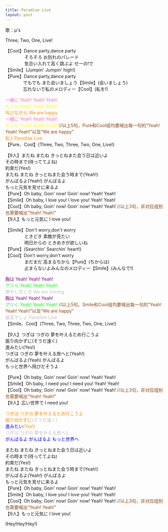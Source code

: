 ```yaml
---
title: Paradise Live
layout: post
---
```

歌：μ's

<p>Three, Two, One, Live!</p>

<p>【Cool】Dance party,dance party<br />
　　　　 そろそろ お別れのパレード<br />
　　　　 気合い入れて高く跳ぶよ せーの!で<br />
【Smile】(Jumpin' Jumpin' high!)<br />
【Pure】Dance party,dance party<br />
　　　　でもでも また会いましょう【Smile】(会いましょう)<br />
　　　　忘れないで私のメロディー【Cool】(私を!)</p>

<p><font color="hotpink">一緒に Yeah! Yeah! Yeah!</font><br />
<font color="yellow">キミも Yeah! Yeah! Yeah!</font><br />
<font color="darkorange">叫びながら We are happy</font><br />
<font color="hotpink">一緒に Yeah! Yeah! Yeah!</font><br />
<font color="yellow">キミも Yeah! Yeah! Yeah!</font> <font color="saddlebrown">//以上5句，Pure和Cool组均要喊出每一句的“Yeah! Yeah! Yeah!”以及“We are happy”</font><br />
<font color="darkorange">私とParadise Live</font><br />
【Pure、Cool】(Three, Two, Three, Two, One, Live!)</p>

<p>【9人】またね またね きっとねまた会う日は近いよ<br />
その時まで(待っててよね)<br />
約束だ(Yes!)<br />
またね またね きっとねまた会う時まで(Yeah!)<br />
がんばるよ(Yeah!) がんばるよ<br />
もっと元気を見せに来るよ<br />
【Pure】Oh baby, Goin' now! Goin' now! Yeah! Yeah!<br />
【Smile】Oh baby, I love you! I love you! Yeah! Yeah!<br />
【Cool】Oh baby, Goin' now! Goin' now! Yeah! Yeah! <font color="saddlebrown">//以上3句，非对应组别也需要喊出“Yeah! Yeah!”</font><br />
【9人】もっと元気に I love you!</p>

<p>【Smile】Don't worry,don't worry<br />
　　　　  ときどき 素敵が見たい<br />
　　　　  明日からの ときめきが欲しいね<br />
【Pure】(Searchin' Searchin' heart!)<br />
【Cool】Don't worry,don't worry<br />
　　　　 まだまだ 高まるちから【Pure】(ちからは)<br />
　　　　 止まらないよみんなのメロディー【Smile】(みんなで!)</p>

<p><font color="purple">胸は Yeah! Yeah! Yeah!</font><br />
<font color="lime">アツく Yeah! Yeah! Yeah!</font><br />
<font color="silver">燃やし尽くせ We are shining</font><br />
<font color="purple">胸は Yeah! Yeah! Yeah!</font><br />
<font color="lime">アツく Yeah! Yeah! Yeah!</font> <font color="saddlebrown">//以上5句，Smile和Cool组均要喊出每一句的“Yeah! Yeah! Yeah!”以及“We are happy”</font><br />
<font color="silver">最高でしょ Paradise Live</font><br />
【Smile、Cool】(Three, Two, Three, Two, One, Live!)</p>

<p>【9人】つぎは つぎの 夢を叶えるため行こうよ<br />
振り向かずに(そうだ速く)<br />
進みたい(Yes!)<br />
つぎは つぎの 夢を叶える旅へと(Yeah!)<br />
がんばるよ(Yeah) がんばるよ<br />
もっと世界へ飛びだそうよ</p>

<p>【Pure】Oh baby, Goin' now! Goin' now! Yeah! Yeah!<br />
【Smile】Oh baby, I need you! I need you! Yeah! Yeah!<br />
【Cool】Oh baby, Goin' now! Goin' now! Yeah! Yeah! <font color="saddlebrown">//以上3句，非对应组别也需要喊出“Yeah! Yeah!”</font><br />
【9人】広い世界で I need you!</p>

<p><font color="darkorange">つぎは つぎの 夢を叶えるため行こうよ<br />
振り向かずに</font><font color="silver">(そうだ速く)</font><br />
<font color="blue">進みたい</font><font color="darkorange">(Yes!)</font><br />
<font color="silver">つぎは つぎの 夢を叶える旅へと</font><br />
<font color="blue">がんばるよ がんばるよ もっと世界へ</font></p>

<p>またね またね きっとねまた会う日は近いよ<br />
その時まで(待っててよね)<br />
約束だ(Yes!)<br />
またね またね きっとねまた会う時まで(Yeah!)<br />
がんばるよ(Yeah!) がんばるよ<br />
もっと元気を見せに来るよ<br />
【Pure】Oh baby, Goin' now! Goin' now! Yeah! Yeah!<br />
【Smile】Oh baby, I love you! I love you! Yeah! Yeah!<br />
【Cool】Oh baby, Goin' now! Goin' now! Yeah! Yeah! <font color="saddlebrown">//以上3句，非对应组别也需要喊出“Yeah! Yeah!”</font><br />
【9人】もっと元気に I love you!</p>

<p>(Hey!Hey!Hey!)</p>